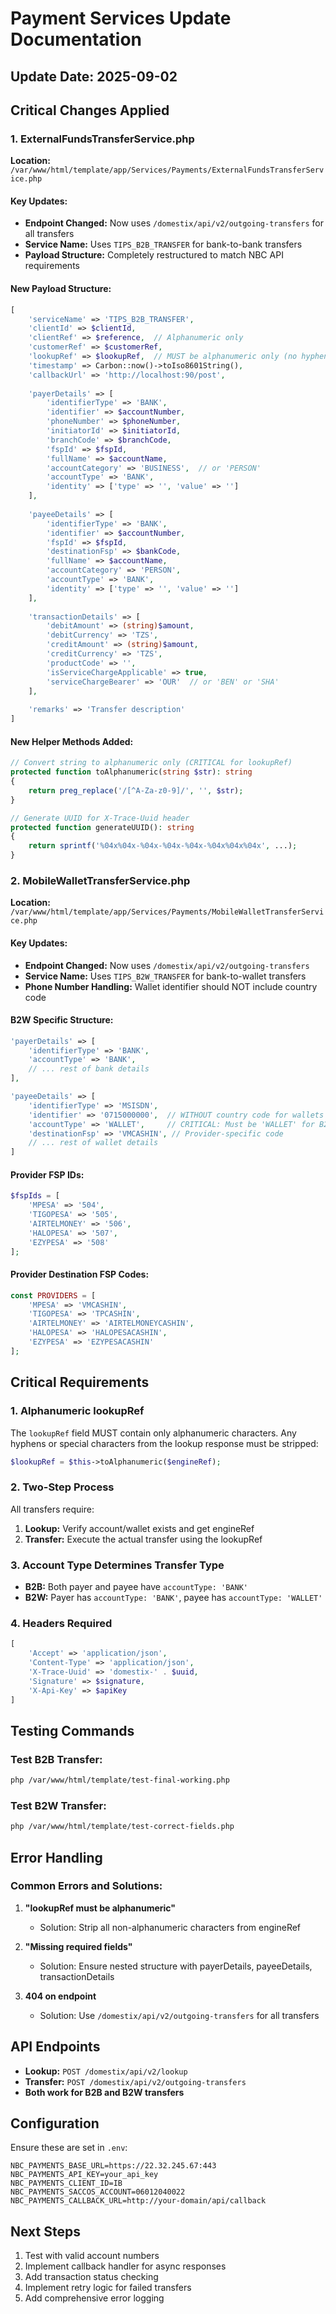 # Payment Services Update Documentation

## Update Date: 2025-09-02

## Critical Changes Applied

### 1. ExternalFundsTransferService.php
**Location:** `/var/www/html/template/app/Services/Payments/ExternalFundsTransferService.php`

#### Key Updates:
- **Endpoint Changed:** Now uses `/domestix/api/v2/outgoing-transfers` for all transfers
- **Service Name:** Uses `TIPS_B2B_TRANSFER` for bank-to-bank transfers
- **Payload Structure:** Completely restructured to match NBC API requirements

#### New Payload Structure:
```php
[
    'serviceName' => 'TIPS_B2B_TRANSFER',
    'clientId' => $clientId,
    'clientRef' => $reference,  // Alphanumeric only
    'customerRef' => $customerRef,
    'lookupRef' => $lookupRef,  // MUST be alphanumeric only (no hyphens)
    'timestamp' => Carbon::now()->toIso8601String(),
    'callbackUrl' => 'http://localhost:90/post',
    
    'payerDetails' => [
        'identifierType' => 'BANK',
        'identifier' => $accountNumber,
        'phoneNumber' => $phoneNumber,
        'initiatorId' => $initiatorId,
        'branchCode' => $branchCode,
        'fspId' => $fspId,
        'fullName' => $accountName,
        'accountCategory' => 'BUSINESS',  // or 'PERSON'
        'accountType' => 'BANK',
        'identity' => ['type' => '', 'value' => '']
    ],
    
    'payeeDetails' => [
        'identifierType' => 'BANK',
        'identifier' => $accountNumber,
        'fspId' => $fspId,
        'destinationFsp' => $bankCode,
        'fullName' => $accountName,
        'accountCategory' => 'PERSON',
        'accountType' => 'BANK',
        'identity' => ['type' => '', 'value' => '']
    ],
    
    'transactionDetails' => [
        'debitAmount' => (string)$amount,
        'debitCurrency' => 'TZS',
        'creditAmount' => (string)$amount,
        'creditCurrency' => 'TZS',
        'productCode' => '',
        'isServiceChargeApplicable' => true,
        'serviceChargeBearer' => 'OUR'  // or 'BEN' or 'SHA'
    ],
    
    'remarks' => 'Transfer description'
]
```

#### New Helper Methods Added:
```php
// Convert string to alphanumeric only (CRITICAL for lookupRef)
protected function toAlphanumeric(string $str): string
{
    return preg_replace('/[^A-Za-z0-9]/', '', $str);
}

// Generate UUID for X-Trace-Uuid header
protected function generateUUID(): string
{
    return sprintf('%04x%04x-%04x-%04x-%04x-%04x%04x%04x', ...);
}
```

### 2. MobileWalletTransferService.php
**Location:** `/var/www/html/template/app/Services/Payments/MobileWalletTransferService.php`

#### Key Updates:
- **Endpoint Changed:** Now uses `/domestix/api/v2/outgoing-transfers`
- **Service Name:** Uses `TIPS_B2W_TRANSFER` for bank-to-wallet transfers
- **Phone Number Handling:** Wallet identifier should NOT include country code

#### B2W Specific Structure:
```php
'payerDetails' => [
    'identifierType' => 'BANK',
    'accountType' => 'BANK',
    // ... rest of bank details
],

'payeeDetails' => [
    'identifierType' => 'MSISDN',
    'identifier' => '0715000000',  // WITHOUT country code for wallets
    'accountType' => 'WALLET',     // CRITICAL: Must be 'WALLET' for B2W
    'destinationFsp' => 'VMCASHIN', // Provider-specific code
    // ... rest of wallet details
]
```

#### Provider FSP IDs:
```php
$fspIds = [
    'MPESA' => '504',
    'TIGOPESA' => '505',
    'AIRTELMONEY' => '506',
    'HALOPESA' => '507',
    'EZYPESA' => '508'
];
```

#### Provider Destination FSP Codes:
```php
const PROVIDERS = [
    'MPESA' => 'VMCASHIN',
    'TIGOPESA' => 'TPCASHIN',
    'AIRTELMONEY' => 'AIRTELMONEYCASHIN',
    'HALOPESA' => 'HALOPESACASHIN',
    'EZYPESA' => 'EZYPESACASHIN'
];
```

## Critical Requirements

### 1. Alphanumeric lookupRef
The `lookupRef` field MUST contain only alphanumeric characters. Any hyphens or special characters from the lookup response must be stripped:
```php
$lookupRef = $this->toAlphanumeric($engineRef);
```

### 2. Two-Step Process
All transfers require:
1. **Lookup:** Verify account/wallet exists and get engineRef
2. **Transfer:** Execute the actual transfer using the lookupRef

### 3. Account Type Determines Transfer Type
- **B2B:** Both payer and payee have `accountType: 'BANK'`
- **B2W:** Payer has `accountType: 'BANK'`, payee has `accountType: 'WALLET'`

### 4. Headers Required
```php
[
    'Accept' => 'application/json',
    'Content-Type' => 'application/json',
    'X-Trace-Uuid' => 'domestix-' . $uuid,
    'Signature' => $signature,
    'X-Api-Key' => $apiKey
]
```

## Testing Commands

### Test B2B Transfer:
```bash
php /var/www/html/template/test-final-working.php
```

### Test B2W Transfer:
```bash
php /var/www/html/template/test-correct-fields.php
```

## Error Handling

### Common Errors and Solutions:

1. **"lookupRef must be alphanumeric"**
   - Solution: Strip all non-alphanumeric characters from engineRef
   
2. **"Missing required fields"**
   - Solution: Ensure nested structure with payerDetails, payeeDetails, transactionDetails
   
3. **404 on endpoint**
   - Solution: Use `/domestix/api/v2/outgoing-transfers` for all transfers

## API Endpoints

- **Lookup:** `POST /domestix/api/v2/lookup`
- **Transfer:** `POST /domestix/api/v2/outgoing-transfers`
- **Both work for B2B and B2W transfers**

## Configuration

Ensure these are set in `.env`:
```env
NBC_PAYMENTS_BASE_URL=https://22.32.245.67:443
NBC_PAYMENTS_API_KEY=your_api_key
NBC_PAYMENTS_CLIENT_ID=IB
NBC_PAYMENTS_SACCOS_ACCOUNT=06012040022
NBC_PAYMENTS_CALLBACK_URL=http://your-domain/api/callback
```

## Next Steps

1. Test with valid account numbers
2. Implement callback handler for async responses
3. Add transaction status checking
4. Implement retry logic for failed transfers
5. Add comprehensive error logging